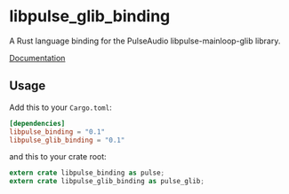libpulse_glib_binding
=====================

A Rust language binding for the PulseAudio libpulse-mainloop-glib library.

[Documentation](https://doc.rust-lang.org/libpulse_glib_binding)

## Usage

Add this to your `Cargo.toml`:

```toml
[dependencies]
libpulse_binding = "0.1"
libpulse_glib_binding = "0.1"
```

and this to your crate root:

```rust
extern crate libpulse_binding as pulse;
extern crate libpulse_glib_binding as pulse_glib;
```
